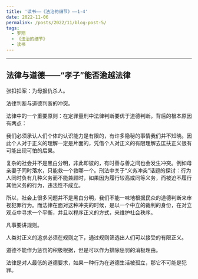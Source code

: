 ```yaml
---
title: '读书——《法治的细节》——1-4'
date: 2022-11-06
permalink: /posts/2022/11/blog-post-5/
tags:
  - 罗翔
  - 《法治的细节》
  - 读书
---
```


--------

## 法律与道德——“孝子”能否逾越法律

张扣扣案：为母报仇杀人。

法律判断与道德判断的冲突。

法律中的一个重要原则：在定罪量刑中法律判断要优于道德判断。背后的根本原因有两点：

我们必须承认人们个体的认识能力是有限的，有许多隐秘的事情我们并不知晓。因此个人对于正义的理解一定是片面的，凭借个人对正义的有限理解去匡扶正义很有可能出现可怕的后果。

复杂的社会并不是黑白分明，非此即彼的，有时善与善之间也会发生冲突。例如母亲妻子同时落水，只能救一个救哪一个。刑法中关于“义务冲突”话题的探讨：行为人同时负有几种义务而不能兼顾时，如果因为履行较高或同等义务，而被迫不履行其他义务的行为，违法性不成立。

所以，社会上很多问题并不是黑白分明，我们不能一味地根据民众的道德判断来审视犯罪行为。而法律在面对这种冲突的时候，是以一个中立的裁判的身份，在对立观点中寻求一个平衡，并且以程序正义的方式，来维护社会秩序。

凡事要讲规则。

人类对正义的追求必须在规则之下，通过规则筛选出人们可以接受的有限正义。

道德不能作为惩罚的积极根据，但是可以作为排除惩罚的消极理由。

法律是对人最低的道德要求，如果一种行为在道德生活被孤立，那它不可能是犯罪。

